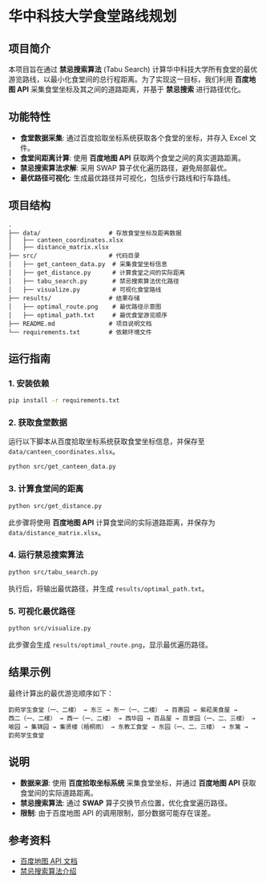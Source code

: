 # 华中科技大学食堂路线规划

## 项目简介

本项目旨在通过 **禁忌搜索算法** (Tabu Search) 计算华中科技大学所有食堂的最优游览路线，以最小化食堂间的总行程距离。为了实现这一目标，我们利用 **百度地图 API** 采集食堂坐标及其之间的道路距离，并基于 **禁忌搜索** 进行路径优化。

## 功能特性

- **食堂数据采集**: 通过百度拾取坐标系统获取各个食堂的坐标，并存入 Excel 文件。
- **食堂间距离计算**: 使用 **百度地图 API** 获取两个食堂之间的真实道路距离。
- **禁忌搜索算法求解**: 采用 SWAP 算子优化遍历路径，避免局部最优。
- **最优路径可视化**: 生成最优路径并可视化，包括步行路线和行车路线。

## 项目结构

```
.
├── data/                   # 存放食堂坐标及距离数据
│   ├── canteen_coordinates.xlsx
│   ├── distance_matrix.xlsx
├── src/                    # 代码目录
│   ├── get_canteen_data.py  # 采集食堂坐标信息
│   ├── get_distance.py      # 计算食堂之间的实际距离
│   ├── tabu_search.py       # 禁忌搜索算法优化路径
│   ├── visualize.py         # 可视化食堂路线
├── results/                # 结果存储
│   ├── optimal_route.png    # 最优路径示意图
│   ├── optimal_path.txt     # 最优食堂游览顺序
├── README.md               # 项目说明文档
└── requirements.txt        # 依赖环境文件
```

## 运行指南

### 1. 安装依赖

```bash
pip install -r requirements.txt
```

### 2. 获取食堂数据

运行以下脚本从百度拾取坐标系统获取食堂坐标信息，并保存至 `data/canteen_coordinates.xlsx`。

```bash
python src/get_canteen_data.py
```

### 3. 计算食堂间的距离

```bash
python src/get_distance.py
```

此步骤将使用 **百度地图 API** 计算食堂间的实际道路距离，并保存为 `data/distance_matrix.xlsx`。

### 4. 运行禁忌搜索算法

```bash
python src/tabu_search.py
```

执行后，将输出最优路径，并生成 `results/optimal_path.txt`。

### 5. 可视化最优路径

```bash
python src/visualize.py
```

此步骤会生成 `results/optimal_route.png`，显示最优遍历路径。

## 结果示例

最终计算出的最优游览顺序如下：

```
韵苑学生食堂（一、二楼） → 东三 → 东一（一、二楼） → 百惠园 → 紫菘美食屋 →
西二（一、二楼） → 西一（一、二楼） → 西华园 → 百品屋 → 百景园（一、二、三楼） →
喻园 → 集锦园 → 集贤楼（梧桐雨） → 东教工食堂 → 东园（一、二、三楼） → 东篱 →
韵苑学生食堂
```

## 说明

- **数据来源**: 使用 **百度拾取坐标系统** 采集食堂坐标，并通过 **百度地图 API** 获取食堂间的实际道路距离。
- **禁忌搜索算法**: 通过 **SWAP** 算子交换节点位置，优化食堂遍历路径。
- **限制**: 由于百度地图 API 的调用限制，部分数据可能存在误差。

## 参考资料

- [百度地图 API 文档](https://lbsyun.baidu.com/)
- [禁忌搜索算法介绍](https://en.wikipedia.org/wiki/Tabu_search)



